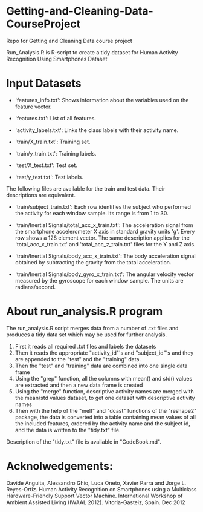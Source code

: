 # Getting-and-Cleaning-Data-CourseProject
Repo for Getting and Cleaning Data course project

Run_Analysis.R is R-script to create a tidy dataset for Human Activity Recognition Using Smartphones Dataset
# Input Datasets
- 'features_info.txt': Shows information about the variables used on the feature vector.

- 'features.txt': List of all features.

- 'activity_labels.txt': Links the class labels with their activity name.

- 'train/X_train.txt': Training set.

- 'train/y_train.txt': Training labels.

- 'test/X_test.txt': Test set.

- 'test/y_test.txt': Test labels.

The following files are available for the train and test data. Their descriptions are equivalent. 

- 'train/subject_train.txt': Each row identifies the subject who performed the activity for each window sample. Its range is from 1 to 30. 

- 'train/Inertial Signals/total_acc_x_train.txt': The acceleration signal from the smartphone accelerometer X axis in standard gravity units 'g'. Every row shows a 128 element vector. The same description applies for the 'total_acc_x_train.txt' and 'total_acc_z_train.txt' files for the Y and Z axis. 

- 'train/Inertial Signals/body_acc_x_train.txt': The body acceleration signal obtained by subtracting the gravity from the total acceleration. 

- 'train/Inertial Signals/body_gyro_x_train.txt': The angular velocity vector measured by the gyroscope for each window sample. The units are radians/second.

# About run_analysis.R program
The run_analysis.R script merges data from a number of .txt files and produces a tidy data set which may be used for further analysis.
1) First it reads all required .txt files and labels the datasets
2) Then it reads the appropriate "activity_id"'s and "subject_id"'s  and they are appended to the "test" and the "training" data.
3) Then the "test" and "training" data are combined into one single data frame
4) Using the "grep" function, all the columns with mean() and std() values are extracted and then a new data frame is created
5) Using the "merge" function, descriptive activity names are merged with the mean/std values dataset, to get one dataset with descriptive activity names
6) Then with the help of the "melt" and "dcast" functions of the "reshape2" package, the data is converted into a table containing mean values of all the included features, ordered by the activity name and the subject id, and the data is written to the "tidy.txt" file.

Description of the "tidy.txt" file is available in "CodeBook.md". 


# Acknolwedgements:
Davide Anguita, Alessandro Ghio, Luca Oneto, Xavier Parra and Jorge L. Reyes-Ortiz. Human Activity Recognition on Smartphones using a Multiclass Hardware-Friendly Support Vector Machine. International Workshop of Ambient Assisted Living (IWAAL 2012). Vitoria-Gasteiz, Spain. Dec 2012
